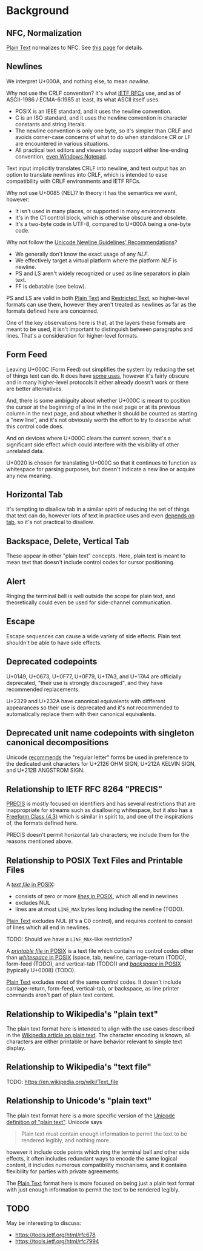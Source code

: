# Background

## NFC, Normalization

[Plain Text] normalizes to NFC. See [this page](nfc.md) for details.

## Newlines

We interpret U+000A, and nothing else, to mean *newline*.

Why not use the CRLF convention? It's what [IETF RFCs] use, and as of
ASCII-1986 / ECMA-6:1985 at least, its what ASCII itself uses.
 - POSIX is an IEEE standard, and it uses the newline convention.
 - C is an ISO standard, and it uses the newline convention in character
   constants and string literals.
 - The newline convention is only one byte, so it's simpler than CRLF and
   avoids corner-case concerns of what to do when standalone CR or LF are
   encountered in various situations.
 - All practical text editors and viewers today support either line-ending
   convention, [even Windows Notepad].

Text input implicitly translates CRLF into newline, and text output has an
option to translate newlines into CRLF, which is intended to ease
compatibility with CRLF environments and IETF RFCs.

Why not use U+0085 (NEL)? In theory it has the semantics we want, however:
 - It isn't used in many places, or supported in many environments.
 - It's in the C1 control block, which is otherwise obscure and obsolete.
 - It's a two-byte code in UTF-8, compared to U+000A being a one-byte code.

Why not follow the [Unicode Newline Guidelines' Recommendations]?
 - We generally don't know the exact usage of any *NLF*.
 - We effectively target a virtual platform where the platform *NLF* is newline.
 - PS and LS aren't widely recognized or used as line separators in plain text.
 - FF is debatable (see below).

PS and LS are valid in both [Plain Text] and [Restricted Text], so higher-level
formats can use them, however they aren't treated as newlines as far as the
formats defined here are concerned.

One of the key observations here is that, at the layers these formats are
meant to be used, it isn't important to distinguish between paragraphs
and lines. That's a consideration for higher-level formats.

[Unicode Newline Guidelines' Recommendations]: https://www.unicode.org/standard/reports/tr13/tr13-5.html#Recommendations
[IETF RFCs]: https://www.rfc-editor.org/old/EOLstory.txt
[even Windows Notepad]: https://devblogs.microsoft.com/commandline/extended-eol-in-notepad/
[Unicode Newline Guidelines' Recommendations]: https://www.unicode.org/standard/reports/tr13/tr13-5.html#Recommendations

## Form Feed

Leaving U+000C (Form Feed) out simplifies the system by reducing the set of
things text can do. It does have [some uses], however it's fairly obscure and
in many higher-level protocols it either already doesn't work or there are
better alternatives.

And, there is some ambiguity about whether U+000C is meant to position the
cursor at the beginning of a line in the next page or at its previous column
in the next page, and about whether it should be counted as starting a
"new line", and it's not obviously worth the effort to try to describe what
this control code does.

And on devices where U+000C clears the current screen, that's a significant
side effect which could interfere with the visibility of other unrelated data.

U+0020 is chosen for translating U+000C so that it continues to function as
whitespace for parsing purposes, but doesn't indicate a new line or acquire any
new meaning.

[some uses]: https://en.wikipedia.org/wiki/Page_break#Semantic_use

## Horizontal Tab

It's tempting to disallow tab in a similar spirit of reducing the set of
things that text can do, however lots of text in practice uses and even
[depends on tab], so it's not practical to disallow.

[depends on tab]: https://www.gnu.org/software/make/manual/html_node/Recipe-Syntax.html

## Backspace, Delete, Vertical Tab

These appear in other "plain text" concepts. Here, plain text is meant
to mean text that doesn't include control codes for cursor positioning.

## Alert

Ringing the terminal bell is well outside the scope for plain text,
and theoretically could even be used for side-channel communication.

## Escape

Escape sequences can cause a wide variety of side effects. Plain text
shouldn't be able to have side effects.

## Deprecated codepoints

U+0149, U+0673, U+0F77, U+0F79, U+17A3, and U+17A4 are officially deprecated,
"their use is strongly discouraged", and they have recommended replacements.

U+2329 and U+232A have canonical equivalents with diffferent appearances
so their use is deprecated and it's not recommended to automatically replace
them with their canonical equivalents.

## Deprecated unit name codepoints with singleton canonical decompositions

Unicode [recommends] the "regular letter" forms be used in preference
to the dedicated unit characters for U+2126 OHM SIGN, U+212A KELVIN SIGN,
and U+212B ANGSTROM SIGN.

[recommends]: https://www.unicode.org/versions/Unicode13.0.0/UnicodeStandard-13.0.pdf#G25.14143

## Relationship to IETF RFC 8264 "PRECIS"

[PRECIS] is mostly focused on identifiers and has several restrictions that
are inappropriate for streams such as disallowing whitespace, but it also
has a [Freeform Class (4.3)] which is similar in spirit to, and one of the
inspirations of, the formats defined here.

PRECIS doesn't permit horizontal tab characters; we include them for the
reasons mentioned above.

[PRECIS]: https://tools.ietf.org/html/rfc8264
[Freeform Class (4.3)]: https://tools.ietf.org/html/rfc8264#section-4.3

## Relationship to POSIX Text Files and Printable Files

A [*text file* in POSIX]:
 - consists of zero or more [*lines* in POSIX], which all end in newlines
 - excludes NUL
 - lines are at most `LINE_MAX` bytes long including the newline (TODO).

[Plain Text] excludes NUL (it's a C0 control), and requires content to
consist of lines which all end in newlines.

TODO: Should we have a `LINE_MAX`-like restriction?

A [*printable file* in POSIX] is a text file which contains no control
codes other than [*whitespace* in POSIX] (space, tab, newline, carriage-return (TODO),
form-feed (TODO), and vertical-tab (TODO)) and [*backspace* in POSIX] (typically U+0008) (TODO).

[Plain Text] excludes most of the same control codes. It doesn't include
carriage-return, form-feed, vertical-tab, or backspace, as line printer
commands aren't part of plain text content.

[*printable file* in POSIX]: https://pubs.opengroup.org/onlinepubs/9699919799/basedefs/V1_chap03.html#tag_03_288
[*text file* in POSIX]: https://pubs.opengroup.org/onlinepubs/9699919799/basedefs/V1_chap03.html#tag_03_403
[*lines* in POSIX]: https://pubs.opengroup.org/onlinepubs/9699919799/basedefs/V1_chap03.html#tag_03_206
[*whitespace* in POSIX]: https://pubs.opengroup.org/onlinepubs/9699919799/basedefs/V1_chap03.html#tag_03_442
[*backspace* in POSIX]: https://pubs.opengroup.org/onlinepubs/9699919799/basedefs/V1_chap03.html#tag_03_38
[Plain Text]: plain-text.md
[Restricted Text]: restricted-text.md

## Relationship to Wikipedia's "plain text"

The plain text format here is intended to align with the use cases
described in the [Wikipedia article on plain text]. The character encoding is
known, all characters are either printable or have behavior relevant to
simple text display.

[Wikipedia article on plain text]: https://en.wikipedia.org/wiki/Plain_text

## Relationship to Wikipedia's "text file"

TODO: https://en.wikipedia.org/wiki/Text_file

## Relationship to Unicode's "plain text"

The plain text format here is a more specific version of the
[Unicode definition of "plain text"]. Unicode says

> Plain text must contain enough information to permit the text
> to be rendered legibly, and nothing more.

however it include code points which ring the terminal bell and other
side effects, it often includes redundant ways to encode the same
logical content, it includes numerous compatibility mechanisms, and
it contains flexibility for parties with private agreements.

The [Plain Text] format here is more focused on being just a plain text
format with just enough information to permit the text to be rendered
legibly.

[Unicode definition of "plain text"]: https://www.unicode.org/versions/Unicode13.0.0/ch02.pdf#G642

## TODO

May be interesting to discuss:
 - https://tools.ietf.org/html/rfc678
 - https://tools.ietf.org/html/rfc7994
